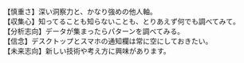 【慎重さ】深い洞察力と、かなり強めの他人軸。  
【収集心】知ってることも知らないことも、とりあえず何でも調べてみて。  
【分析志向】データが集まったらパターンを調べてみる。  
【信念】デスクトップとスマホの通知欄は常に空にしておきたい。  
【未来志向】新しい技術や考え方に興味があります。  

<!--
**gene-ix/gene-ix** is a ✨ _special_ ✨ repository because its `README.md` (this file) appears on your GitHub profile.

Here are some ideas to get you started:

- 🔭 I’m currently working on ...
- 🌱 I’m currently learning ...
- 👯 I’m looking to collaborate on ...
- 🤔 I’m looking for help with ...
- 💬 Ask me about ...
- 📫 How to reach me: ...
- 😄 Pronouns: ...
- ⚡ Fun fact: ...
-->
